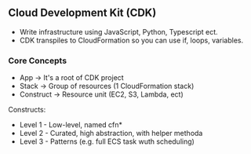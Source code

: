 ## Cloud Development Kit (CDK)

- Write infrastructure using JavaScript, Python, Typescript ect.
- CDK transpiles to CloudFormation so you can use if, loops, variables.

### Core Concepts

- App -> It's a root of CDK project
- Stack -> Group of resources (1 CloudFormation stack)
- Construct -> Resource unit (EC2, S3, Lambda, ect)

Constructs:

- Level 1 - Low-level, named cfn*
- Level 2 - Curated, high abstraction, with helper methoda
- Level 3 - Patterns (e.g. full ECS task wuth scheduling)
